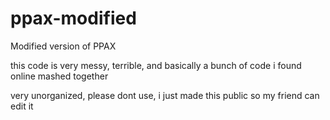 # ppax-modified
Modified version of PPAX

this code is very messy, terrible, and basically a bunch of code i found online mashed together

very unorganized, please dont use, i just made this public so my friend can edit it
